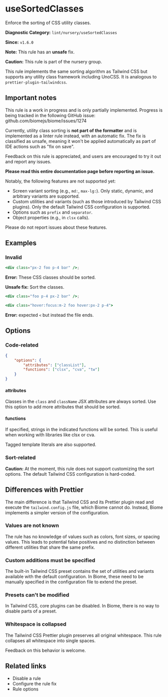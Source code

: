 # useSortedClasses

Enforce the sorting of CSS utility classes.

**Diagnostic Category:** `lint/nursery/useSortedClasses`

**Since:** `v1.6.0`

**Note:** This rule has an **unsafe** fix.

**Caution:** This rule is part of the nursery group.

This rule implements the same sorting algorithm as Tailwind CSS but supports any utility class framework including UnoCSS. It is analogous to `prettier-plugin-tailwindcss`.

## Important notes

This rule is a work in progress and is only partially implemented. Progress is being tracked in the following GitHub issue: github.com/biomejs/biome/issues/1274

Currently, utility class sorting is **not part of the formatter** and is implemented as a linter rule instead, with an automatic fix. The fix is classified as unsafe, meaning it won't be applied automatically as part of IDE actions such as "fix on save".

Feedback on this rule is appreciated, and users are encouraged to try it out and report any issues.

**Please read this entire documentation page before reporting an issue.**

Notably, the following features are not supported yet:

- Screen variant sorting (e.g., `md:`, `max-lg:`). Only static, dynamic, and arbitrary variants are supported.
- Custom utilities and variants (such as those introduced by Tailwind CSS plugins). Only the default Tailwind CSS configuration is supported.
- Options such as `prefix` and `separator`.
- Object properties (e.g., in `clsx` calls).

Please do not report issues about these features.

## Examples

### Invalid

```jsx
<div class="px-2 foo p-4 bar" />;
```

**Error:** These CSS classes should be sorted.

**Unsafe fix:** Sort the classes.

```jsx
<div class="foo p-4 px-2 bar" />;
```

```jsx
<div class="hover:focus:m-2 foo hover:px-2 p-4">
```

**Error:** expected `<` but instead the file ends.

## Options

### Code-related

```json
{
    "options": {
        "attributes": ["classList"],
        "functions": ["clsx", "cva", "tw"]
    }
}
```

#### attributes

Classes in the `class` and `className` JSX attributes are always sorted. Use this option to add more attributes that should be sorted.

#### functions

If specified, strings in the indicated functions will be sorted. This is useful when working with libraries like clsx or cva.

Tagged template literals are also supported.

### Sort-related

**Caution:** At the moment, this rule does not support customizing the sort options. The default Tailwind CSS configuration is hard-coded.

## Differences with Prettier

The main difference is that Tailwind CSS and its Prettier plugin read and execute the `tailwind.config.js` file, which Biome cannot do. Instead, Biome implements a simpler version of the configuration.

### Values are not known

The rule has no knowledge of values such as colors, font sizes, or spacing values. This leads to potential false positives and no distinction between different utilities that share the same prefix.

### Custom additions must be specified

The built-in Tailwind CSS preset contains the set of utilities and variants available with the default configuration. In Biome, these need to be manually specified in the configuration file to extend the preset.

### Presets can't be modified

In Tailwind CSS, core plugins can be disabled. In Biome, there is no way to disable parts of a preset.

### Whitespace is collapsed

The Tailwind CSS Prettier plugin preserves all original whitespace. This rule collapses all whitespace into single spaces.

Feedback on this behavior is welcome.

## Related links

- Disable a rule
- Configure the rule fix
- Rule options
